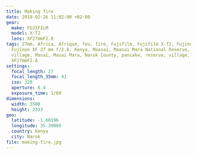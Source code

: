 ```yaml
---
title: Making fire
date: 2019-02-26 11:02:00 +02:00
gear:
  make: FUJIFILM
  model: X-T2
  lens: XF27mmF2.8
tags: 27mm, Africa, Afrique, feu, fire, Fujifilm, Fujifilm X-T2, Fujinon,
  Fujinon XF 27 mm f/2.8, Kenya, Maasai, Maasai Mara National Reserve, Maasai
  village, Masai, Masai Mara, Narok County, pancake, reserve, village, X-T2,
  XF27mmF2.8
settings:
  focal_length: 27
  focal_length_35mm: 41
  iso: 320
  aperture: 6.4
  exposure_time: 1/60
dimensions:
  width: 3500
  height: 2333
geo:
  latitude: -1.60196
  longitude: 35.39009
  country: Kenya
  city: Narok
file: making-fire.jpg
---
```



